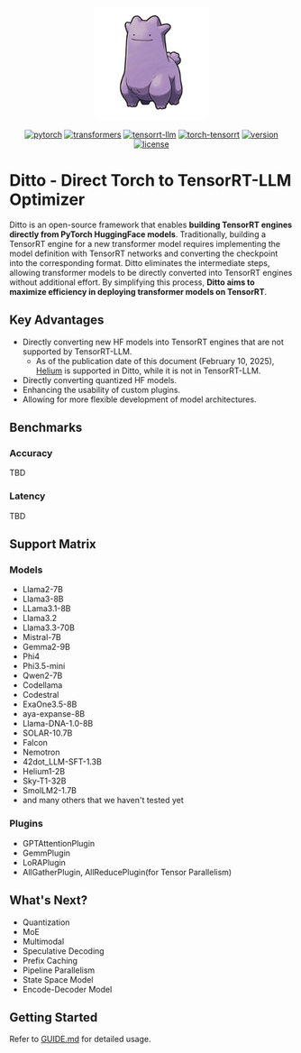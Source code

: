 <div align="center">

<img src="./docs/assets/ditto_logo.png" alt="Ditto logo" width="200" />

[![pytorch](https://img.shields.io/badge/pytorch-%3E%3D2.5%2C%3C2.6-blue)](https://pytorch.org/)
[![transformers](https://img.shields.io/badge/transformers-%3C%3D4.45.1%2C%3E%3D4.38.2-yellow)](https://huggingface.co/transformers/)
[![tensorrt-llm](https://img.shields.io/badge/tensorrt--llm-0.16.0-green)](https://developer.nvidia.com/blog/tag/tensorrt-llm/)
[![torch-tensorrt](https://img.shields.io/badge/torch--tensorrt-2.5.0-lightgreen)](https://pytorch.org/TensorRT)
[![version](https://img.shields.io/badge/version-0.0.0-purple)](#)
[![license](https://img.shields.io/badge/license-Apache%202-red)](./LICENSE)

<div align="left">

# Ditto - Direct Torch to TensorRT-LLM Optimizer

Ditto is an open-source framework that enables **building TensorRT engines directly from PyTorch HuggingFace models**. Traditionally, building a TensorRT engine for a new transformer model requires implementing the model definition with TensorRT networks and converting the checkpoint into the corresponding format. Ditto eliminates the intermediate steps, allowing transformer models to be directly converted into TensorRT engines without additional effort. By simplifying this process, **Ditto aims to maximize efficiency in deploying transformer models on TensorRT**.

## Key Advantages
- Directly converting new HF models into TensorRT engines that are not supported by TensorRT-LLM.
    - As of the publication date of this document (February 10, 2025), [Helium](https://huggingface.co/kyutai/helium-1-preview-2b) is supported in Ditto, while it is not in TensorRT-LLM.
- Directly converting quantized HF models.
- Enhancing the usability of custom plugins.
- Allowing for more flexible development of model architectures.

## Benchmarks

### Accuracy
TBD

### Latency
TBD

## Support Matrix

### Models
- Llama2-7B
- Llama3-8B
- LLama3.1-8B
- Llama3.2
- Llama3.3-70B
- Mistral-7B
- Gemma2-9B
- Phi4
- Phi3.5-mini
- Qwen2-7B
- Codellama
- Codestral
- ExaOne3.5-8B
- aya-expanse-8B
- Llama-DNA-1.0-8B
- SOLAR-10.7B
- Falcon
- Nemotron
- 42dot_LLM-SFT-1.3B
- Helium1-2B
- Sky-T1-32B
- SmolLM2-1.7B
- and many others that we haven't tested yet

### Plugins
- GPTAttentionPlugin
- GemmPlugin
- LoRAPlugin
- AllGatherPlugin, AllReducePlugin(for Tensor Parallelism)

## What's Next?
- Quantization
- MoE
- Multimodal
- Speculative Decoding
- Prefix Caching
- Pipeline Parallelism
- State Space Model
- Encode-Decoder Model

## Getting Started
Refer to [GUIDE.md](docs/GUIDE.md) for detailed usage.

